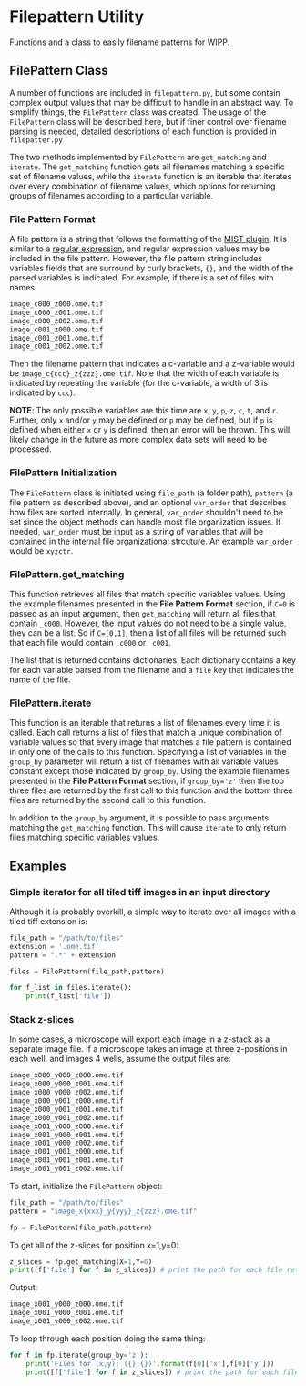 # Filepattern Utility

Functions and a class to easily filename patterns for [WIPP](https://github.com/usnistgov/WIPP).

## FilePattern Class

A number of functions are included in `filepattern.py`, but some contain complex output values that may be difficult to handle in an abstract way. To simplify things, the `FilePattern` class was created. The usage of the `FilePattern` class will be described here, but if finer control over filename parsing is needed, detailed descriptions of each function is provided in `filepatter.py`

The two methods implemented by `FilePattern` are `get_matching` and `iterate`. The `get_matching` function gets all filenames matching a specific set of filename values, while the `iterate` function is an iterable that iterates over every combination of filename values, which options for returning groups of filenames according to a particular variable.

### File Pattern Format

A file pattern is a string that follows the formatting of the [MIST plugin](https://github.com/USNISTGOV/MIST/wiki/User-Guide#input-parameters). It is similar to a [regular expression](https://en.wikipedia.org/wiki/Regular_expression), and regular expression values may be included in the file pattern. However, the file pattern string includes variables fields that are surround by curly brackets, `{}`, and the width of the parsed variables is indicated. For example, if there is a set of files with names:

```bash
image_c000_z000.ome.tif
image_c000_z001.ome.tif
image_c000_z002.ome.tif
image_c001_z000.ome.tif
image_c001_z001.ome.tif
image_c001_z002.ome.tif
```

Then the filename pattern that indicates a c-variable and a z-variable would be `image_c{ccc}_z{zzz}.ome.tif`. Note that the width of each variable is indicated by repeating the variable (for the c-variable, a width of 3 is indicated by `ccc`).

**NOTE**: The only possible variables are this time are `x`, `y`, `p`, `z`, `c`, `t`, and `r`. Further, only `x` and/or `y` may be defined or `p` may be defined, but if `p` is defined when either `x` or `y` is defined, then an error will be thrown. This will likely change in the future as more complex data sets will need to be processed.

### FilePattern Initialization

The `FilePattern` class is initiated using `file_path` (a folder path), `pattern` (a file pattern as described above), and an optional `var_order` that describes how files are sorted internally. In general, `var_order` shouldn't need to be set since the object methods can handle most file organization issues. If needed, `var_order` must be input as a string of variables that will be contained in the internal file organizational strcuture. An example `var_order` would be `xyzctr`.

### FilePattern.get_matching

This function retrieves all files that match specific variables values. Using the example filenames presented in the **File Pattern Format** section, if `C=0` is passed as an input argument, then `get_matching` will return all files that contain `_c000`. However, the input values do not need to be a single value, they can be a list. So if `C=[0,1]`, then a list of all files will be returned such that each file would contain `_c000` or `_c001`.

The list that is returned contains dictionaries. Each dictionary contains a key for each variable parsed from the filename and a `file` key that indicates the name of the file.

### FilePattern.iterate

This function is an iterable that returns a list of filenames every time it is called. Each call returns a list of files that match a unique combination of variable values so that every image that matches a file pattern is contained in only one of the calls to this function. Specifying a list of variables in the `group_by` parameter will return a list of filenames with all variable values constant except those indicated by `group_by`. Using the example filenames presented in the **File Pattern Format** section, if `group_by='z'` then the top three files are returned by the first call to this function and the bottom three files are returned by the second call to this function.

In addition to the `group_by` argument, it is possible to pass arguments matching the `get_matching` function. This will cause `iterate` to only return files matching specific variables values.

## Examples

### Simple iterator for all tiled tiff images in an input directory

Although it is probably overkill, a simple way to iterate over all images with a tiled tiff extension is:
```python
file_path = "/path/to/files"
extension = '.ome.tif'
pattern = ".*" + extension

files = FilePattern(file_path,pattern)

for f_list in files.iterate():
    print(f_list['file'])
```

### Stack z-slices

In some cases, a microscope will export each image in a z-stack as a separate image file. If a microscope takes an image at three z-positions in each well, and images 4 wells, assume the output files are:

```bash
image_x000_y000_z000.ome.tif
image_x000_y000_z001.ome.tif
image_x000_y000_z002.ome.tif
image_x000_y001_z000.ome.tif
image_x000_y001_z001.ome.tif
image_x000_y001_z002.ome.tif
image_x001_y000_z000.ome.tif
image_x001_y000_z001.ome.tif
image_x001_y000_z002.ome.tif
image_x001_y001_z000.ome.tif
image_x001_y001_z001.ome.tif
image_x001_y001_z002.ome.tif
```

To start, initialize the `FilePattern` object:
```python
file_path = "/path/to/files"
pattern = "image_x{xxx}_y{yyy}_z{zzz}.ome.tif"

fp = FilePattern(file_path,pattern)
```

To get all of the z-slices for position x=1,y=0:
```python
z_slices = fp.get_matching(X=1,Y=0)
print([f['file'] for f in z_slices]) # print the path for each file returned
```
Output:
```bash
image_x001_y000_z000.ome.tif
image_x001_y000_z001.ome.tif
image_x001_y000_z002.ome.tif
```

To loop through each position doing the same thing:
```python
for f in fp.iterate(group_by='z'):
    print('Files for (x,y): ({},{})'.format(f[0]['x'],f[0]['y']))
    print([f['file'] for f in z_slices]) # print the path for each file returned
```